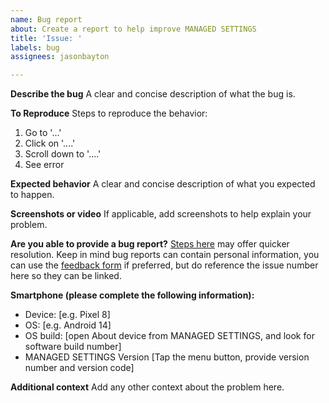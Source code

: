 ```yaml
---
name: Bug report
about: Create a report to help improve MANAGED SETTINGS
title: 'Issue: '
labels: bug
assignees: jasonbayton

---
```


**Describe the bug**
A clear and concise description of what the bug is.

**To Reproduce**
Steps to reproduce the behavior:
1. Go to '...'
2. Click on '....'
3. Scroll down to '....'
4. See error

**Expected behavior**
A clear and concise description of what you expected to happen.

**Screenshots or video**
If applicable, add screenshots to help explain your problem.

**Are you able to provide a bug report?**
[Steps here](https://bayton.org/android/how-to-capture-device-logs/) may offer quicker resolution. Keep in mind bug reports can contain personal information, you can use the [feedback form](https://docs.google.com/forms/d/e/1FAIpQLSdYQrOPM0dKwCmcSjfxgoK2rQvhQXXyw2pk9nMqYBn0F2IhRw/viewform?usp=sf_link) if preferred, but do reference the issue number here so they can be linked.

**Smartphone (please complete the following information):**
 - Device: [e.g. Pixel 8]
 - OS: [e.g. Android 14]
 - OS build: [open About device from MANAGED SETTINGS, and look for software build number]
 - MANAGED SETTINGS Version [Tap the menu button, provide version number and version code]

**Additional context**
Add any other context about the problem here.
